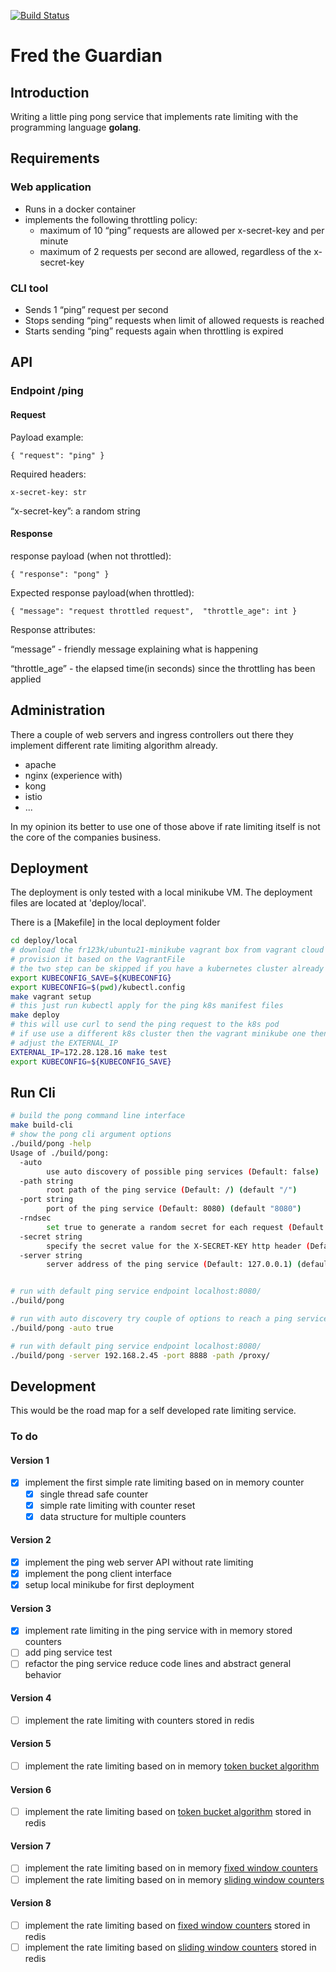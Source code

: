 [![Build Status](https://travis-ci.com/fr123k/fred-the-guardian.svg?branch=main)](https://app.travis-ci.com/fr123k/fred-the-guardian)

# Fred the Guardian

## Introduction

Writing a little ping pong service that implements rate limiting with the programming language **golang**.

## Requirements

### Web application
 * Runs in a docker container
 * implements the following throttling policy:
   * maximum of 10 “ping” requests are allowed per x-secret-key and per minute
   * maximum of 2 requests per second are allowed, regardless of the x-secret-key

### CLI tool
 * Sends 1 “ping” request per second
 * Stops sending “ping” requests when limit of allowed requests is reached
 * Starts sending “ping” requests again when throttling is expired


## API

### Endpoint /ping

#### Request

Payload example:

`{ "request": "ping" }`

Required headers:

`x-secret-key: str`

“x-secret-key”: a random string

#### Response

response payload (when not throttled):

`{ "response": "pong" }`

Expected response payload(when throttled):

`{ "message": "request throttled request",  "throttle_age": int }`

Response attributes:

“message” - friendly message explaining what is happening

“throttle_age” - the elapsed time(in seconds) since the throttling has been applied

## Administration

There a couple of web servers and ingress controllers out there they implement different rate limiting algorithm already.

* apache
* nginx (experience with)
* kong
* istio
* ...

In my opinion its better to use one of those above if rate limiting itself is not the core of the companies business.

## Deployment

The deployment is only tested with a local minikube VM.
The deployment files are located at 'deploy/local'.

There is a [Makefile] in the local deployment folder

```bash
cd deploy/local
# download the fr123k/ubuntu21-minikube vagrant box from vagrant cloud
# provision it based on the VagrantFile
# the two step can be skipped if you have a kubernetes cluster already
export KUBECONFIG_SAVE=${KUBECONFIG}
export KUBECONFIG=$(pwd)/kubectl.config
make vagrant setup
# this just run kubectl apply for the ping k8s manifest files
make deploy
# this will use curl to send the ping request to the k8s pod
# if use use a different k8s cluster then the vagrant minikube one then
# adjust the EXTERNAL_IP
EXTERNAL_IP=172.28.128.16 make test
export KUBECONFIG=${KUBECONFIG_SAVE}
```

## Run Cli

```bash
# build the pong command line interface
make build-cli
# show the pong cli argument options
./build/pong -help
Usage of ./build/pong:
  -auto
        use auto discovery of possible ping services (Default: false)
  -path string
        root path of the ping service (Default: /) (default "/")
  -port string
        port of the ping service (Default: 8080) (default "8080")
  -rndsec
        set true to generate a random secret for each request (Default: false)
  -secret string
        specify the secret value for the X-SECRET-KEY http header (Default: top secret) (default "top secret")
  -server string
        server address of the ping service (Default: 127.0.0.1) (default "127.0.0.1")


# run with default ping service endpoint localhost:8080/
./build/pong

# run with auto discovery try couple of options to reach a ping service
./build/pong -auto true

# run with default ping service endpoint localhost:8080/
./build/pong -server 192.168.2.45 -port 8888 -path /proxy/

```

## Development

This would be the road map for a self developed rate limiting service.

### To do

#### Version 1

 * [x] implement the first simple rate limiting based on in memory counter
   * [x]  single thread safe counter
   * [x]  simple rate limiting with counter reset
   * [x]  data structure for multiple counters

#### Version 2

 * [x] implement the ping web server API without rate limiting
 * [x] implement the pong client interface
 * [x] setup local minikube for first deployment

#### Version 3

 * [x] implement rate limiting in the ping service with in memory stored counters
 * [ ] add ping service test
 * [ ] refactor the ping service reduce code lines and abstract general behavior

#### Version 4

 * [ ] implement the rate limiting with counters stored in redis

#### Version 5

 * [ ] implement the rate limiting based on in memory [token bucket algorithm](https://en.wikipedia.org/wiki/Token_bucket)

#### Version 6

 * [ ] implement the rate limiting based on [token bucket algorithm](https://en.wikipedia.org/wiki/Token_bucket) stored in redis

#### Version 7

 * [ ] implement the rate limiting based on in memory [fixed window counters](https://medium.com/figma-design/an-alternative-approach-to-rate-limiting-f8a06cf7c94c)
 * [ ] implement the rate limiting based on in memory [sliding window counters](https://medium.com/figma-design/an-alternative-approach-to-rate-limiting-f8a06cf7c94c)

#### Version 8

 * [ ] implement the rate limiting based on [fixed window counters](https://medium.com/figma-design/an-alternative-approach-to-rate-limiting-f8a06cf7c94c) stored in redis
 * [ ] implement the rate limiting based on [sliding window counters](https://medium.com/figma-design/an-alternative-approach-to-rate-limiting-f8a06cf7c94c) stored in redis
